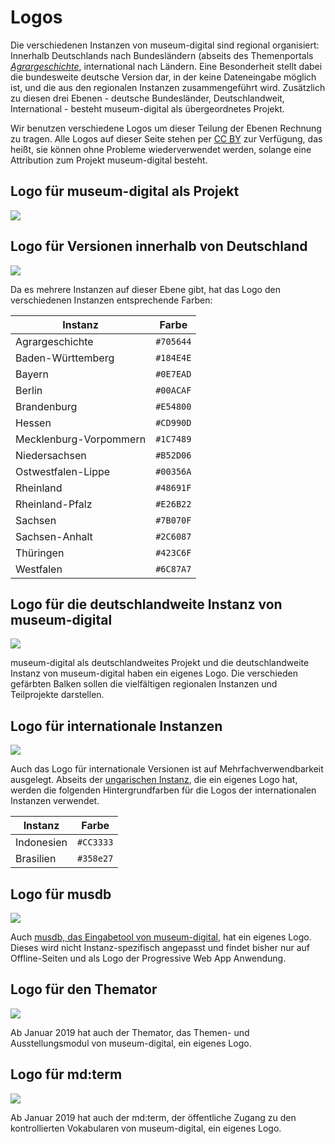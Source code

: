 # Logos

Die verschiedenen Instanzen von museum-digital sind regional
organisiert: Innerhalb Deutschlands nach Bundesländern (abseits des
Themenportals
[*Agrargeschichte*](https://agrargeschichte.museum-digital.de/),
international nach Ländern. Eine Besonderheit stellt dabei die
bundesweite deutsche Version dar, in der keine Dateneingabe möglich ist,
und die aus den regionalen Instanzen zusammengeführt wird. Zusätzlich zu
diesen drei Ebenen - deutsche Bundesländer, Deutschlandweit,
International - besteht museum-digital als übergeordnetes Projekt.

Wir benutzen verschiedene Logos um dieser Teilung der Ebenen Rechnung zu
tragen. Alle Logos auf dieser Seite stehen per [CC
BY](https://creativecommons.org/licenses/by/4.0/) zur Verfügung, das
heißt, sie können ohne Probleme wiederverwendet werden, solange eine
Attribution zum Projekt museum-digital besteht.

Logo für museum-digital als Projekt
-----------------------------------

![](../assets/logos/mdlogo-code.svg)

Logo für Versionen innerhalb von Deutschland
--------------------------------------------

![](../assets/logos/mdlogo.svg)

Da es mehrere Instanzen auf dieser Ebene gibt, hat das Logo den
verschiedenen Instanzen entsprechende Farben:

| Instanz                | Farbe     |
|------------------------|-----------|
| Agrargeschichte        | `#705644` |
| Baden-Württemberg      | `#184E4E` |
| Bayern                 | `#0E7EAD` |
| Berlin                 | `#00ACAF` |
| Brandenburg            | `#E54800` |
| Hessen                 | `#CD990D` |
| Mecklenburg-Vorpommern | `#1C7489` |
| Niedersachsen          | `#B52D06` |
| Ostwestfalen-Lippe     | `#00356A` |
| Rheinland              | `#48691F` |
| Rheinland-Pfalz        | `#E26B22` |
| Sachsen                | `#7B070F` |
| Sachsen-Anhalt         | `#2C6087` |
| Thüringen              | `#423C6F` |
| Westfalen              | `#6C87A7` |

Logo für die deutschlandweite Instanz von museum-digital
--------------------------------------------------------

![](../assets/logos/md-de-logo.svg)

museum-digital als deutschlandweites Projekt und die deutschlandweite
Instanz von museum-digital haben ein eigenes Logo. Die verschieden
gefärbten Balken sollen die vielfältigen regionalen Instanzen und
Teilprojekte darstellen.

Logo für internationale Instanzen
---------------------------------

![](../assets/logos/mdlogo-intl.svg)

Auch das Logo für internationale Versionen ist auf
Mehrfachverwendbarkeit ausgelegt. Abseits der [ungarischen
Instanz](https://hu.museum-digital.org), die ein eigenes Logo
hat, werden die folgenden Hintergrundfarben für die Logos der
internationalen Instanzen verwendet.

| Instanz    | Farbe     |
| -----------|-----------|
| Indonesien | `#CC3333` |
| Brasilien  | `#358e27` |


Logo für musdb
--------------

![](../assets/logos/musdbLogoBrown.svg)

Auch [musdb, das Eingabetool von
museum-digital](../musdb/), hat ein
eigenes Logo. Dieses wird nicht Instanz-spezifisch angepasst und findet
bisher nur auf Offline-Seiten und als Logo der Progressive Web App
Anwendung.

Logo für den Themator
---------------------

![](../assets/logos/themator.svg)

Ab Januar 2019 hat auch der Themator, das Themen- und Ausstellungsmodul
von museum-digital, ein eigenes Logo.

Logo für md:term
----------------

![](../assets/logos/mdterm-512px.png)

Ab Januar 2019 hat auch der md:term, der öffentliche Zugang zu den
kontrollierten Vokabularen von museum-digital, ein eigenes Logo.
